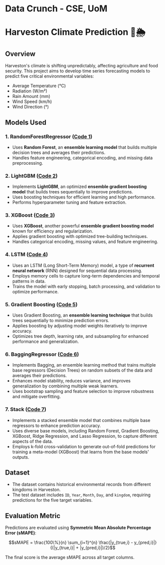 # Data Crunch - CSE, UoM

# Harveston Climate Prediction 🌾🌦️

## Overview
Harveston's climate is shifting unpredictably, affecting agriculture and food security. This project aims to develop time series forecasting models to predict five critical environmental variables:
- Average Temperature (°C)
- Radiation (W/m²)
- Rain Amount (mm)
- Wind Speed (km/h)
- Wind Direction (°)

## Models Used
### 1. RandomForestRegressor ([Code 1](code%201.py))
- Uses **Random Forest**, an **ensemble learning model** that builds multiple decision trees and averages their predictions.
- Handles feature engineering, categorical encoding, and missing data preprocessing.

### 2. LightGBM ([Code 2](code%202.py))
- Implements **LightGBM**, an optimized **ensemble gradient boosting model** that builds trees sequentially to improve predictions.
- Uses boosting techniques for efficient learning and high performance.
- Performs hyperparameter tuning and feature extraction.

### 3. XGBoost ([Code 3](code%203.py))
- Uses **XGBoost**, another powerful **ensemble gradient boosting model** known for efficiency and regularization.
- Applies gradient boosting with optimized tree-building techniques.
- Handles categorical encoding, missing values, and feature engineering.

### 4. LSTM ([Code 4](code%204.py))
- Uses an LSTM (Long Short-Term Memory) model, a type of **recurrent neural network** (RNN) designed for sequential data processing.
- Employs memory cells to capture long-term dependencies and temporal patterns in data.
- Trains the model with early stopping, batch processing, and validation to optimize performance.

### 5. Gradient Boosting ([Code 5](code%205.py))
- Uses Gradient Boosting, an **ensemble learning technique** that builds trees sequentially to minimize prediction errors.
- Applies boosting by adjusting model weights iteratively to improve accuracy.
- Optimizes tree depth, learning rate, and subsampling for enhanced performance and generalization.

### 6. BaggingRegressor ([Code 6](code%206.py))
- Implements Bagging, an ensemble learning method that trains multiple base regressors (Decision Trees) on random subsets of the data and averages their predictions.
- Enhances model stability, reduces variance, and improves generalization by combining multiple weak learners.
- Uses bootstrap sampling and feature selection to improve robustness and mitigate overfitting.

### 7. Stack ([Code 7](code%207.py))
- Implements a stacked ensemble model that combines multiple base regressors to enhance prediction accuracy.
- Uses diverse base models, including Random Forest, Gradient Boosting, XGBoost, Ridge Regression, and Lasso Regression, to capture different aspects of the data.
- Employs k-fold cross-validation to generate out-of-fold predictions for training a meta-model (XGBoost) that learns from the base models' outputs.

## Dataset
- The dataset contains historical environmental records from different kingdoms in Harveston.
- The test dataset includes `ID`, `Year`, `Month`, `Day`, and `kingdom`, requiring predictions for the five target variables.

## Evaluation Metric
Predictions are evaluated using **Symmetric Mean Absolute Percentage Error (sMAPE)**:

$$sMAPE = \frac{100\%}{n} \sum_{i=1}^{n} \frac{|y_{true,i} - y_{pred,i}|}{(|y_{true,i}| + |y_{pred,i}|)/2}$$

The final score is the average sMAPE across all target columns.
